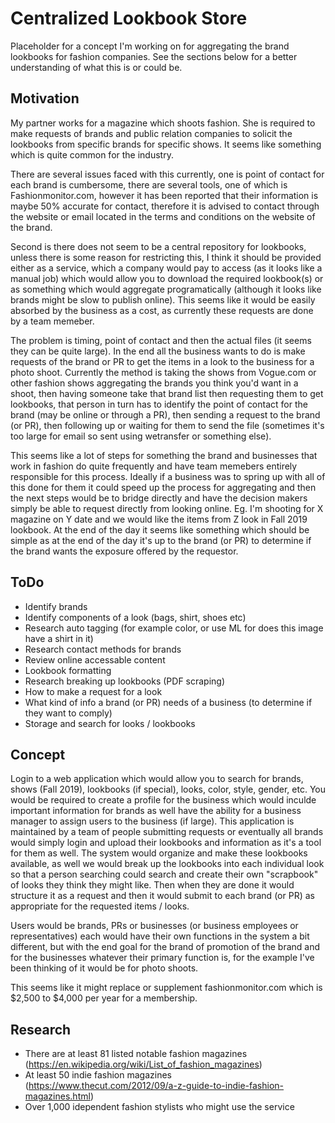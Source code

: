 # Centralized Lookbook Store
Placeholder for a concept I'm working on for aggregating the brand lookbooks for fashion companies. See the sections below for a better understanding of what this is or could be.

## Motivation
My partner works for a magazine which shoots fashion. She is required to make requests of brands and public relation companies to solicit the lookbooks from specific brands for specific shows. It seems like something which is quite common for the industry. 

There are several issues faced with this currently, one is point of contact for each brand is cumbersome, there are several tools, one of which is Fashionmonitor.com, however it has been reported that their information is maybe 50% accurate for contact, therefore it is advised to contact through the website or email located in the terms and conditions on the website of the brand.

Second is there does not seem to be a central repository for lookbooks, unless there is some reason for restricting this, I think it should be provided either as a service, which a company would pay to access (as it looks like a manual job) which would allow you to download the required lookbook(s) or as something which would aggregate programatically (although it looks like brands might be slow to publish online). This seems like it would be easily absorbed by the business as a cost, as currently these requests are done by a team memeber.

The problem is timing, point of contact and then the actual files (it seems they can be quite large). In the end all the business wants to do is make requests of the brand or PR to get the items in a look to the business for a photo shoot. Currently the method is taking the shows from Vogue.com or other fashion shows aggregating the brands you think you'd want in a shoot, then having someone take that brand list then requesting them to get lookbooks, that person in turn has to identify the point of contact for the brand (may be online or through a PR), then sending a request to the brand (or PR), then following up or waiting for them to send the file (sometimes it's too large for email so sent using wetransfer or something else).

This seems like a lot of steps for something the brand and businesses that work in fashion do quite frequently and have team memebers entirely responsible for this process. Ideally if a business was to spring up with all of this done for them it could speed up the process for aggregating and then the next steps would be to bridge directly and have the decision makers simply be able to request directly from looking online. Eg. I'm shooting for X magazine on Y date and we would like the items from Z look in Fall 2019 lookbook. At the end of the day it seems like something which should be simple as at the end of the day it's up to the brand (or PR) to determine if the brand wants the exposure offered by the requestor.

## ToDo
- Identify brands
- Identify components of a look (bags, shirt, shoes etc)
- Research auto tagging (for example color, or use ML for does this image have a shirt in it)
- Research contact methods for brands
- Review online accessable content
- Lookbook formatting
- Research breaking up lookbooks (PDF scraping)
- How to make a request for a look
- What kind of info a brand (or PR) needs of a business (to determine if they want to comply)
- Storage and search for looks / lookbooks

## Concept
Login to a web application which would allow you to search for brands, shows (Fall 2019), lookbooks (if special), looks, color, style, gender, etc. You would be required to create a profile for the business which would inculde important information for brands as well have the ability for a business manager to assign users to the business (if large). This application is maintained by a team of people submitting requests or eventually all brands would simply login and upload their lookbooks and information as it's a tool for them as well. The system would organize and make these lookbooks available, as well we would break up the lookbooks into each individual look so that a person searching could search and create their own "scrapbook" of looks they think they might like. Then when they are done it would structure it as a request and then it would submit to each brand (or PR) as appropriate for the requested items / looks.

Users would be brands, PRs or businesses (or business employees or representatives) each would have their own functions in the system a bit different, but with the end goal for the brand of promotion of the brand and for the businesses whatever their primary function is, for the example I've been thinking of it would be for photo shoots.

This seems like it might replace or supplement fashionmonitor.com which is $2,500 to $4,000 per year for a membership.

## Research
- There are at least 81 listed notable fashion magazines (https://en.wikipedia.org/wiki/List_of_fashion_magazines)
- At least 50 indie fashion magazines (https://www.thecut.com/2012/09/a-z-guide-to-indie-fashion-magazines.html)
- Over 1,000 idependent fashion stylists who might use the service
